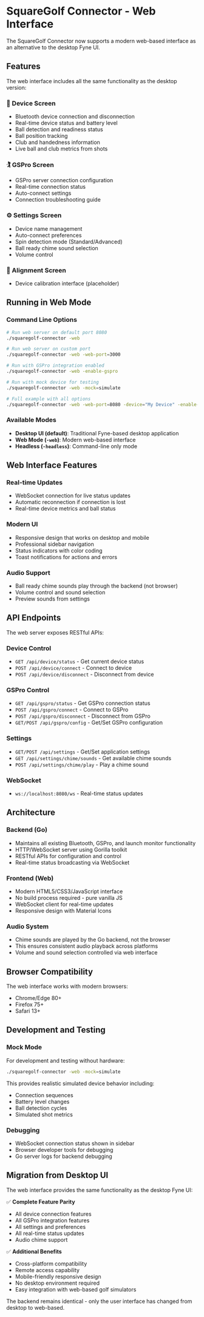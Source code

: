 # SquareGolf Connector - Web Interface

The SquareGolf Connector now supports a modern web-based interface as an alternative to the desktop Fyne UI.

## Features

The web interface includes all the same functionality as the desktop version:

### 🔗 Device Screen
- Bluetooth device connection and disconnection
- Real-time device status and battery level
- Ball detection and readiness status
- Ball position tracking
- Club and handedness information
- Live ball and club metrics from shots

### 🏌️ GSPro Screen
- GSPro server connection configuration
- Real-time connection status
- Auto-connect settings
- Connection troubleshooting guide

### ⚙️ Settings Screen
- Device name management
- Auto-connect preferences
- Spin detection mode (Standard/Advanced)
- Ball ready chime sound selection
- Volume control

### 🎯 Alignment Screen
- Device calibration interface (placeholder)

## Running in Web Mode

### Command Line Options
```bash
# Run web server on default port 8080
./squaregolf-connector -web

# Run web server on custom port
./squaregolf-connector -web -web-port=3000

# Run with GSPro integration enabled
./squaregolf-connector -web -enable-gspro

# Run with mock device for testing
./squaregolf-connector -web -mock=simulate

# Full example with all options
./squaregolf-connector -web -web-port=8080 -device="My Device" -enable-gspro -gspro-ip=192.168.1.100
```

### Available Modes
- **Desktop UI (default)**: Traditional Fyne-based desktop application
- **Web Mode (`-web`)**: Modern web-based interface
- **Headless (`-headless`)**: Command-line only mode

## Web Interface Features

### Real-time Updates
- WebSocket connection for live status updates
- Automatic reconnection if connection is lost
- Real-time device metrics and ball status

### Modern UI
- Responsive design that works on desktop and mobile
- Professional sidebar navigation
- Status indicators with color coding
- Toast notifications for actions and errors

### Audio Support
- Ball ready chime sounds play through the backend (not browser)
- Volume control and sound selection
- Preview sounds from settings

## API Endpoints

The web server exposes RESTful APIs:

### Device Control
- `GET /api/device/status` - Get current device status
- `POST /api/device/connect` - Connect to device
- `POST /api/device/disconnect` - Disconnect from device

### GSPro Control
- `GET /api/gspro/status` - Get GSPro connection status
- `POST /api/gspro/connect` - Connect to GSPro
- `POST /api/gspro/disconnect` - Disconnect from GSPro
- `GET/POST /api/gspro/config` - Get/Set GSPro configuration

### Settings
- `GET/POST /api/settings` - Get/Set application settings
- `GET /api/settings/chime/sounds` - Get available chime sounds
- `POST /api/settings/chime/play` - Play a chime sound

### WebSocket
- `ws://localhost:8080/ws` - Real-time status updates

## Architecture

### Backend (Go)
- Maintains all existing Bluetooth, GSPro, and launch monitor functionality
- HTTP/WebSocket server using Gorilla toolkit
- RESTful APIs for configuration and control
- Real-time status broadcasting via WebSocket

### Frontend (Web)
- Modern HTML5/CSS3/JavaScript interface
- No build process required - pure vanilla JS
- WebSocket client for real-time updates
- Responsive design with Material Icons

### Audio System
- Chime sounds are played by the Go backend, not the browser
- This ensures consistent audio playback across platforms
- Volume and sound selection controlled via web interface

## Browser Compatibility

The web interface works with modern browsers:
- Chrome/Edge 80+
- Firefox 75+
- Safari 13+

## Development and Testing

### Mock Mode
For development and testing without hardware:
```bash
./squaregolf-connector -web -mock=simulate
```

This provides realistic simulated device behavior including:
- Connection sequences
- Battery level changes
- Ball detection cycles
- Simulated shot metrics

### Debugging
- WebSocket connection status shown in sidebar
- Browser developer tools for debugging
- Go server logs for backend debugging

## Migration from Desktop UI

The web interface provides the same functionality as the desktop Fyne UI:

✅ **Complete Feature Parity**
- All device connection features
- All GSPro integration features  
- All settings and preferences
- All real-time status updates
- Audio chime support

✅ **Additional Benefits**
- Cross-platform compatibility
- Remote access capability
- Mobile-friendly responsive design
- No desktop environment required
- Easy integration with web-based golf simulators

The backend remains identical - only the user interface has changed from desktop to web-based.
